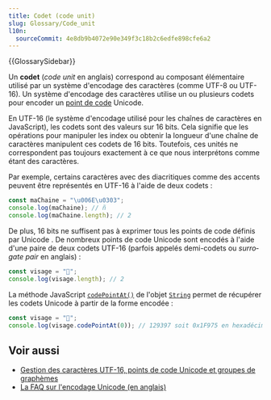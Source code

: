 ```yaml
---
title: Codet (code unit)
slug: Glossary/Code_unit
l10n:
  sourceCommit: 4e8db9b4072e90e349f3c18b2c6edfe898cfe6a2
---
```


{{GlossarySidebar}}

Un **codet** (<i lang="en">code unit</i> en anglais) correspond au composant élémentaire utilisé par un système d'encodage des caractères (comme UTF-8 ou UTF-16). Un système d'encodage des caractères utilise un ou plusieurs codets pour encoder un [point de code](/fr/docs/Glossary/Code_point) Unicode.

En UTF-16 (le système d'encodage utilisé pour les chaînes de caractères en JavaScript), les codets sont des valeurs sur 16 bits. Cela signifie que les opérations pour manipuler les index ou obtenir la longueur d'une chaîne de caractères manipulent ces codets de 16 bits. Toutefois, ces unités ne correspondent pas toujours exactement à ce que nous interprétons comme étant des caractères.

Par exemple, certains caractères avec des diacritiques comme des accents peuvent être représentés en UTF-16 à l'aide de deux codets&nbsp;:

```js
const maChaine = "\u006E\u0303";
console.log(maChaine); // ñ
console.log(maChaine.length); // 2
```

De plus, 16 bits ne suffisent pas à exprimer tous les points de code définis par Unicode . De nombreux points de code Unicode sont encodés à l'aide d'une paire de deux codets UTF-16 (parfois appelés demi-codets ou <i lang="en">surrogate pair</i> en anglais)&nbsp;:

```js
const visage = "🥵";
console.log(visage.length); // 2
```

La méthode JavaScript [`codePointAt()`](/fr/docs/Web/JavaScript/Reference/Global_Objects/String/codePointAt) de l'objet [`String`](/fr/docs/Web/JavaScript/Reference/Global_Objects/String) permet de récupérer les codets Unicode à partir de la forme encodée&nbsp;:

```js
const visage = "🥵";
console.log(visage.codePointAt(0)); // 129397 soit 0x1F975 en hexadécimal
```

## Voir aussi

- [Gestion des caractères UTF-16, points de code Unicode et groupes de graphèmes](/fr/docs/Web/JavaScript/Reference/Global_Objects/String#utf-16_characters_unicode_code_points_and_grapheme_clusters)
- [La FAQ sur l'encodage Unicode (en anglais)](https://www.unicode.org/faq/utf_bom.html)
